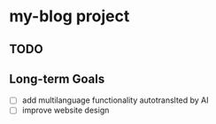 # my-blog project

## TODO

## Long-term Goals

- [ ] add multilanguage functionality autotranslted by AI
- [ ] improve website design
